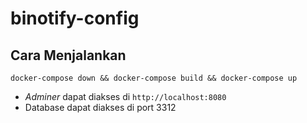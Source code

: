 # binotify-config


## Cara Menjalankan
```
docker-compose down && docker-compose build && docker-compose up
```
- _Adminer_ dapat diakses di `http://localhost:8080`
- Database dapat diakses di port 3312
